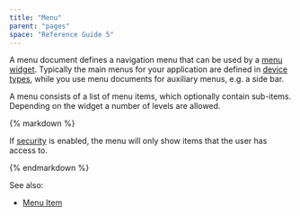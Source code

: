 ```yaml
---
title: "Menu"
parent: "pages"
space: "Reference Guide 5"
---
```



A menu document defines a navigation menu that can be used by a [menu widget](/refguide5/menu-widgets). Typically the main menus for your application are defined in [device types](/refguide5/device-type), while you use menu documents for auxiliary menus, e.g. a side bar.

A menu consists of a list of menu items, which optionally contain sub-items. Depending on the widget a number of levels are allowed.

<div class="alert alert-info">{% markdown %}

If [security](/refguide5/project-security) is enabled, the menu will only show items that the user has access to.

{% endmarkdown %}</div>

See also:

*   [Menu Item](/refguide5/menu-item)
